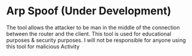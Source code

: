 # Arp Spoof (Under Development)
The tool allows the attacker to be man in the middle of the connection between the router and the client.
This tool is used for educational purposes & security purposes. I will not be responsible for anyone using this tool for 
malicious Activity
